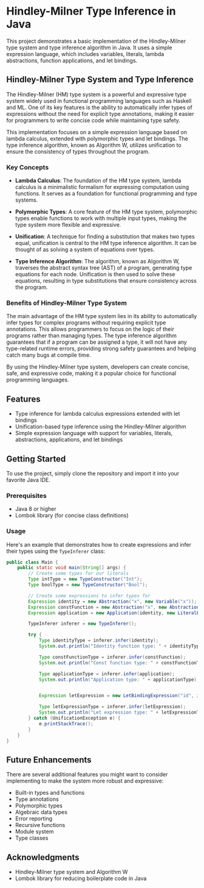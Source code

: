 # Hindley-Milner Type Inference in Java

This project demonstrates a basic implementation of the Hindley-Milner type system and type inference algorithm in Java.
It uses a simple expression language, which includes variables, literals, lambda abstractions, function applications,
and let bindings.

## Hindley-Milner Type System and Type Inference

The Hindley-Milner (HM) type system is a powerful and expressive type system widely used in functional programming languages such as Haskell and ML. One of its key features is the ability to automatically infer types of expressions without the need for explicit type annotations, making it easier for programmers to write concise code while maintaining type safety.

This implementation focuses on a simple expression language based on lambda calculus, extended with polymorphic types and let bindings. The type inference algorithm, known as Algorithm W, utilizes unification to ensure the consistency of types throughout the program.

### Key Concepts

- **Lambda Calculus**: The foundation of the HM type system, lambda calculus is a minimalistic formalism for expressing computation using functions. It serves as a foundation for functional programming and type systems.

- **Polymorphic Types**: A core feature of the HM type system, polymorphic types enable functions to work with multiple input types, making the type system more flexible and expressive.

- **Unification**: A technique for finding a substitution that makes two types equal, unification is central to the HM type inference algorithm. It can be thought of as solving a system of equations over types.

- **Type Inference Algorithm**: The algorithm, known as Algorithm W, traverses the abstract syntax tree (AST) of a program, generating type equations for each node. Unification is then used to solve these equations, resulting in type substitutions that ensure consistency across the program.

### Benefits of Hindley-Milner Type System

The main advantage of the HM type system lies in its ability to automatically infer types for complex programs without requiring explicit type annotations. This allows programmers to focus on the logic of their programs rather than managing types. The type inference algorithm guarantees that if a program can be assigned a type, it will not have any type-related runtime errors, providing strong safety guarantees and helping catch many bugs at compile time.

By using the Hindley-Milner type system, developers can create concise, safe, and expressive code, making it a popular choice for functional programming languages.

## Features

- Type inference for lambda calculus expressions extended with let bindings
- Unification-based type inference using the Hindley-Milner algorithm
- Simple expression language with support for variables, literals, abstractions, applications, and let bindings

## Getting Started

To use the project, simply clone the repository and import it into your favorite Java IDE.

### Prerequisites

- Java 8 or higher
- Lombok library (for concise class definitions)

### Usage

Here's an example that demonstrates how to create expressions and infer their types using the `TypeInferer` class:

```java
public class Main {
    public static void main(String[] args) {
        // Create some types for our literals
        Type intType = new TypeConstructor("Int");
        Type boolType = new TypeConstructor("Bool");

        // Create some expressions to infer types for
        Expression identity = new Abstraction("x", new Variable("x"));
        Expression constFunction = new Abstraction("x", new Abstraction("y", new Variable("x")));
        Expression application = new Application(identity, new LiteralExpression(intType));

        TypeInferer inferer = new TypeInferer();

        try {
            Type identityType = inferer.infer(identity);
            System.out.println("Identity function type: " + identityType);

            Type constFunctionType = inferer.infer(constFunction);
            System.out.println("Const function type: " + constFunctionType);

            Type applicationType = inferer.infer(application);
            System.out.println("Application type: " + applicationType);


            Expression letExpression = new LetBindingExpression("id", identity, new Application(new Variable("id"), new LiteralExpression(applicationType)));

            Type letExpressionType = inferer.infer(letExpression);
            System.out.println("Let expression type: " + letExpressionType);
        } catch (UnificationException e) {
            e.printStackTrace();
        }
    }
}
```

## Future Enhancements

There are several additional features you might want to consider implementing to make the system more robust and
expressive:

- Built-in types and functions
- Type annotations
- Polymorphic types
- Algebraic data types
- Error reporting
- Recursive functions
- Module system
- Type classes

## Acknowledgments

- Hindley-Milner type system and Algorithm W
- Lombok library for reducing boilerplate code in Java
